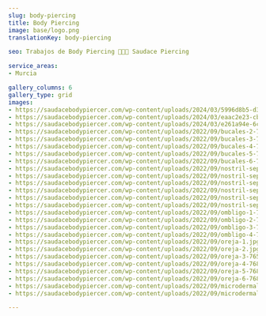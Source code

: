 ```yaml
---
slug: body-piercing
title: Body Piercing
image: base/logo.png
translationKey: body-piercing

seo: Trabajos de Body Piercing 🧷👂🏻 Saudace Piercing

service_areas:
- Murcia

gallery_columns: 6
gallery_type: grid
images:
- https://saudacebodypiercer.com/wp-content/uploads/2024/03/5996d8b5-d30c-479d-8043-65e51a7a276d-819x1024.jpg
- https://saudacebodypiercer.com/wp-content/uploads/2024/03/eaac2e23-cbb9-4f3f-9bba-8931642cd2e5-768x1024.jpg
- https://saudacebodypiercer.com/wp-content/uploads/2024/03/e261a94e-6ca9-46d5-bc32-76873f81ec05-1024x1024.jpg
- https://saudacebodypiercer.com/wp-content/uploads/2022/09/bucales-2-768x1024.jpg
- https://saudacebodypiercer.com/wp-content/uploads/2022/09/bucales-3-768x1024.jpg
- https://saudacebodypiercer.com/wp-content/uploads/2022/09/bucales-4-768x1024.jpg
- https://saudacebodypiercer.com/wp-content/uploads/2022/09/bucales-5-768x1024.jpg
- https://saudacebodypiercer.com/wp-content/uploads/2022/09/bucales-6-768x1024.jpg
- https://saudacebodypiercer.com/wp-content/uploads/2022/09/nostril-septum-1.jpg
- https://saudacebodypiercer.com/wp-content/uploads/2022/09/nostril-septum-2-768x1024.jpg
- https://saudacebodypiercer.com/wp-content/uploads/2022/09/nostril-septum-3-768x1024.jpg
- https://saudacebodypiercer.com/wp-content/uploads/2022/09/nostril-septum-4-768x1024.jpg
- https://saudacebodypiercer.com/wp-content/uploads/2022/09/nostril-septum-5-768x1024.jpg
- https://saudacebodypiercer.com/wp-content/uploads/2022/09/nostril-septum-6.jpg
- https://saudacebodypiercer.com/wp-content/uploads/2022/09/ombligo-1-768x1024.jpg
- https://saudacebodypiercer.com/wp-content/uploads/2022/09/ombligo-2-768x1024.jpg
- https://saudacebodypiercer.com/wp-content/uploads/2022/09/ombligo-3-768x1024.jpg
- https://saudacebodypiercer.com/wp-content/uploads/2022/09/ombligo-4-768x1024.jpg
- https://saudacebodypiercer.com/wp-content/uploads/2022/09/oreja-1.jpg
- https://saudacebodypiercer.com/wp-content/uploads/2022/09/oreja-2.jpg
- https://saudacebodypiercer.com/wp-content/uploads/2022/09/oreja-3-765x1024.jpg
- https://saudacebodypiercer.com/wp-content/uploads/2022/09/oreja-4-768x1024.jpg
- https://saudacebodypiercer.com/wp-content/uploads/2022/09/oreja-5-768x1024.jpg
- https://saudacebodypiercer.com/wp-content/uploads/2022/09/oreja-6-768x1024.jpg
- https://saudacebodypiercer.com/wp-content/uploads/2022/09/microdermal-1.jpg
- https://saudacebodypiercer.com/wp-content/uploads/2022/09/microdermal-2.jpg

---
```


